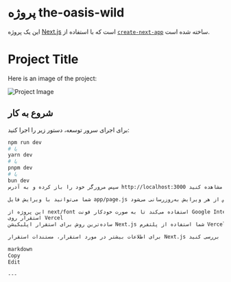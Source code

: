 # پروژه the-oasis-wild

این یک پروژه [Next.js](https://nextjs.org/) است که با استفاده از [`create-next-app`](https://github.com/vercel/next.js/tree/canary/packages/create-next-app) ساخته شده است.
# Project Title

Here is an image of the project:

![Project Image](https://github.com/mohammadrezaie82/the-oasis-vild/blob/main/the-oasis-wild.vercel.app_(1).png)


## شروع به کار

برای اجرای سرور توسعه، دستور زیر را اجرا کنید:

```bash
npm run dev
# یا
yarn dev
# یا
pnpm dev
# یا
bun dev
سپس مرورگر خود را باز کرده و به آدرس http://localhost:3000 بروید تا نتیجه را مشاهده کنید.

شما می‌توانید با ویرایش فایل app/page.js شروع به ویرایش صفحه کنید. این صفحه به‌صورت خودکار پس از هر ویرایش به‌روزرسانی می‌شود.

این پروژه از next/font استفاده می‌کند تا به صورت خودکار فونت Google Inter را بهینه‌سازی و بارگذاری کند.
استقرار روی Vercel
ساده‌ترین روش برای استقرار اپلیکیشن Next.js شما استفاده از پلتفرم Vercel است که توسط سازندگان Next.js ارائه شده است.

برای اطلاعات بیشتر در مورد استقرار، مستندات استقرار Next.js را بررسی کنید.

markdown
Copy
Edit

---

```
